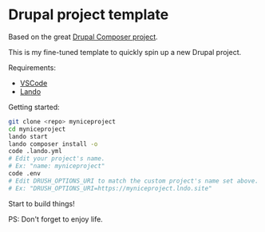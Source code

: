 # Drupal project template

Based on the great [Drupal Composer project](https://github.com/drupal-composer/drupal-project).

This is my fine-tuned template to quickly spin up a new Drupal project.

Requirements:
- [VSCode](https://code.visualstudio.com/)
- [Lando](https://docs.lando.dev/drupal/)

Getting started:

```bash
git clone <repo> myniceproject
cd myniceproject
lando start 
lando composer install -o
code .lando.yml
# Edit your project's name.
# Ex: "name: myniceproject"
code .env
# Edit DRUSH_OPTIONS_URI to match the custom project's name set above.
# Ex: "DRUSH_OPTIONS_URI=https://myniceproject.lndo.site"
```

Start to build things! 

PS: Don't forget to enjoy life.

